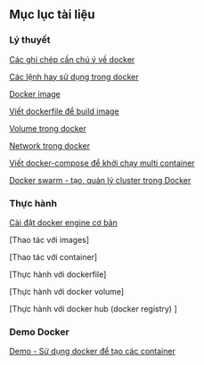 ## Mục lục tài liệu

### Lý thuyết 

[Các ghi chép cần chú ý về docker](/docs/ghichep-docker.md)

[Các lệnh hay sử dụng trong docker](/docs/lenh-docker.md)

[Docker image](/docs/ghichep-docker-images.md)

[Viết dockerfile để build image](/docs/dockerfile.md)

[Volume trong docker](/docs/volume.md)

[Network trong docker](/docs/docker-network.md)

[Viết docker-compose để khởi chạy multi container](/docs/docker-compose.md)

[Docker swarm - tạo, quản lý cluster trong Docker](/docs/docker-swarm.md)

### Thực hành

[Cài đặt docker engine cơ bản](/docs/docker-thuchanh-caidat.md)

[Thao tác với images]

[Thao tác với container]

[Thực hành với dockerfile]

[Thực hành với docker volume]

[Thực hành với docker hub (docker registry) ]

### Demo Docker

[Demo - Sử dụng docker để tạo các container](/docs/docker-demo.md)



